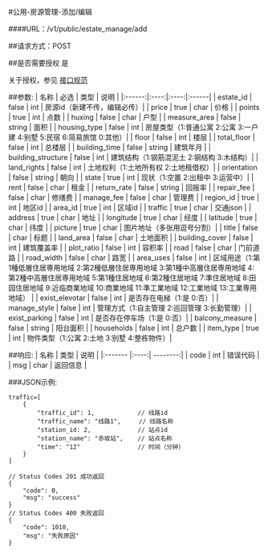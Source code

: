 #公用-房源管理-添加/编辑

####URL：/v1/public/estate_manage/add

##请求方式：POST

##是否需要授权
是

关于授权，参见 [接口规范][1]

##参数:
| 名称 | 必选 | 类型 | 说明 |
|:------:|:----:|:----:|:------|
| estate_id | false | int | 房源id（新建不传，编辑必传）|
| price | true | char | 价格 |
| points | true | int | 点数 |
| huxing | false | char | 户型 |
| measure_area | false | string | 面积 |
| housing_type | false | int | 房屋类型（1:普通公寓 2:公寓 3:一户建 4:别墅 5:民宿 6:简易旅馆 0:其他）|
| floor | false | int | 楼层 |
| total_floor | false | int | 总楼层 |
| building_time | false | string | 建筑年月 |
| building_structure | false | int | 建筑结构（1:钢筋混泥土 2:钢结构 3:木结构）|
| land_rights | false | int | 土地权利（1:土地所有权 2:土地租借权）|
| orientation | false | string | 朝向 |
| state | true | int | 现状（1:空置 2:出租中 3:运营中）|
| rent | false | char | 租金 |
| return_rate | false | string | 回报率 |
| repair_fee | false | char | 修缮费 |
| manage_fee | false | char | 管理费 |
| region_id | true | int | 地区id |
| area_id | true | int | 区域id |
| traffic | true | char | 交通json |
| address | true | char | 地址 |
| longitude | true | char | 经度 |
| latitude  | true | char | 纬度 |
| picture | true | char | 图片地址（多张用逗号分割）|
| title | false | char | 标题 |
| land_area | false | char | 土地面积 |
| building_cover | false | int | 建筑覆盖率 |
| plot_ratio | false | int | 容积率 |
| road | false | char | 门前道路 |
| road_width | false | char | 路宽 |
| area_uses | false | int | 区域用途（1:第1種低層住居専用地域 2:第2種低層住居専用地域 3:第1種中高層住居専用地域 4:第2種中高層住居専用地域 5:第1種住居地域 6:第2種住居地域 7:準住居地域 8:田园住居地域 9:近临商業地域 10:商業地域 11:準工業地域 12:工業地域 13:工業専用地域） |
| exist_elevotar | false | int | 是否存在电梯（1:是 0:否）|
| manage_style | false | int | 管理方式（1:自主管理 2:巡回管理 3:长勤管理）|
| exist_parking | false | int | 是否存在停车场（1:是 0:否）|
| balcony_measure | false | string | 阳台面积 |
| households | false | int | 总户数 |
| item_type | true | int | 物件类型（1:公寓 2:土地 3:别墅 4:整栋物件）|

##响应:
| 名称  | 类型  | 说明 |
|:------- |:----:| --------:|
| code    | int  |  错误代码 |
| msg     | char |  返回信息 |

###JSON示例:
```
traffic=[
	{
		"traffic_id": 1,            // 线路id
		"traffic_name": "线路1",     // 线路名称
		"station_id: 2,             // 站点id
		"station_name": "赤坂站",    // 站点名称
		"time": "12"				// 时间（分钟）
	}
]

// Status Codes 201 成功返回
{
    "code": 0,
    "msg": "success"
}
// Status Codes 400 失败返回
{
    "code": 1010,
    "msg": "失败原因"
}
```
[1]: ../read/auth.html